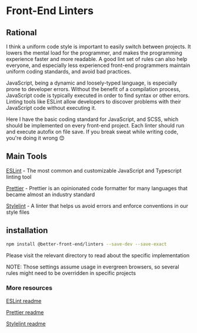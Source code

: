 # Front-End Linters

## Rational

I think a uniform code style is important to easily switch between projects. It lowers the mental load for the programmer, and makes the programming experience faster and more readable. A good lint set of rules can also help everyone, and especially less experienced front-end programmers maintain uniform coding standards, and avoid bad practices.

JavaScript, being a dynamic and loosely-typed language, is especially prone to developer errors. Without the benefit of a compilation process, JavaScript code is typically executed in order to find syntax or other errors. Linting tools like ESLint allow developers to discover problems with their JavaScript code without executing it.

Here I have the basic coding standard for JavaScript, and SCSS, which should be implemented on every front-end project. Each linter should run and execute autofix on file save. If you break sweat while writing code, you're doing it wrong 😊

## Main Tools

[ESLint](https://eslint.org/) - The most common and customizable JavaScript and Typescript linting tool

[Prettier](https://prettier.io/) - Prettier is an opinionated code formatter for many languages that became almost an industry standard

[Stylelint](https://stylelint.io/) - A linter that helps us avoid errors and enforce conventions in our style files

## installation

```sh
npm install @better-front-end/linters --save-dev --save-exact
```

Please visit the relevant directory to read about the specific implementation

NOTE: Those settings assume usage in evergreen browsers, so several rules might need to be overridden in specific projects

### More resources

[ESLint readme](./eslint/README.md)

[Prettier readme](./prettier/README.md)

[Stylelint readme](./stylelint/README.md)
